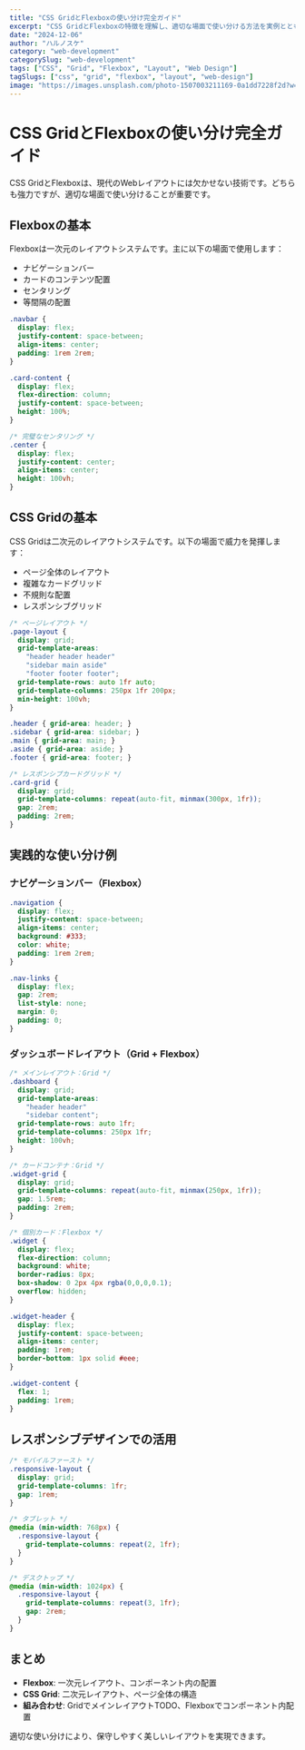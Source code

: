 ```yaml
---
title: "CSS GridとFlexboxの使い分け完全ガイド"
excerpt: "CSS GridとFlexboxの特徴を理解し、適切な場面で使い分ける方法を実例とともに解説します。"
date: "2024-12-06"
author: "ハルノスケ"
category: "web-development"
categorySlug: "web-development"
tags: ["CSS", "Grid", "Flexbox", "Layout", "Web Design"]
tagSlugs: ["css", "grid", "flexbox", "layout", "web-design"]
image: "https://images.unsplash.com/photo-1507003211169-0a1dd7228f2d?w=800&h=400&fit=crop&crop=smart"
---
```


# CSS GridとFlexboxの使い分け完全ガイド

CSS GridとFlexboxは、現代のWebレイアウトには欠かせない技術です。どちらも強力ですが、適切な場面で使い分けることが重要です。

## Flexboxの基本

Flexboxは一次元のレイアウトシステムです。主に以下の場面で使用します：

- ナビゲーションバー
- カードのコンテンツ配置
- センタリング
- 等間隔の配置

```css
.navbar {
  display: flex;
  justify-content: space-between;
  align-items: center;
  padding: 1rem 2rem;
}

.card-content {
  display: flex;
  flex-direction: column;
  justify-content: space-between;
  height: 100%;
}

/* 完璧なセンタリング */
.center {
  display: flex;
  justify-content: center;
  align-items: center;
  height: 100vh;
}
```

## CSS Gridの基本

CSS Gridは二次元のレイアウトシステムです。以下の場面で威力を発揮します：

- ページ全体のレイアウト
- 複雑なカードグリッド
- 不規則な配置
- レスポンシブグリッド

```css
/* ページレイアウト */
.page-layout {
  display: grid;
  grid-template-areas:
    "header header header"
    "sidebar main aside"
    "footer footer footer";
  grid-template-rows: auto 1fr auto;
  grid-template-columns: 250px 1fr 200px;
  min-height: 100vh;
}

.header { grid-area: header; }
.sidebar { grid-area: sidebar; }
.main { grid-area: main; }
.aside { grid-area: aside; }
.footer { grid-area: footer; }

/* レスポンシブカードグリッド */
.card-grid {
  display: grid;
  grid-template-columns: repeat(auto-fit, minmax(300px, 1fr));
  gap: 2rem;
  padding: 2rem;
}
```

## 実践的な使い分け例

### ナビゲーションバー（Flexbox）

```css
.navigation {
  display: flex;
  justify-content: space-between;
  align-items: center;
  background: #333;
  color: white;
  padding: 1rem 2rem;
}

.nav-links {
  display: flex;
  gap: 2rem;
  list-style: none;
  margin: 0;
  padding: 0;
}
```

### ダッシュボードレイアウト（Grid + Flexbox）

```css
/* メインレイアウト：Grid */
.dashboard {
  display: grid;
  grid-template-areas:
    "header header"
    "sidebar content";
  grid-template-rows: auto 1fr;
  grid-template-columns: 250px 1fr;
  height: 100vh;
}

/* カードコンテナ：Grid */
.widget-grid {
  display: grid;
  grid-template-columns: repeat(auto-fit, minmax(250px, 1fr));
  gap: 1.5rem;
  padding: 2rem;
}

/* 個別カード：Flexbox */
.widget {
  display: flex;
  flex-direction: column;
  background: white;
  border-radius: 8px;
  box-shadow: 0 2px 4px rgba(0,0,0,0.1);
  overflow: hidden;
}

.widget-header {
  display: flex;
  justify-content: space-between;
  align-items: center;
  padding: 1rem;
  border-bottom: 1px solid #eee;
}

.widget-content {
  flex: 1;
  padding: 1rem;
}
```

## レスポンシブデザインでの活用

```css
/* モバイルファースト */
.responsive-layout {
  display: grid;
  grid-template-columns: 1fr;
  gap: 1rem;
}

/* タブレット */
@media (min-width: 768px) {
  .responsive-layout {
    grid-template-columns: repeat(2, 1fr);
  }
}

/* デスクトップ */
@media (min-width: 1024px) {
  .responsive-layout {
    grid-template-columns: repeat(3, 1fr);
    gap: 2rem;
  }
}
```

## まとめ

- **Flexbox**: 一次元レイアウト、コンポーネント内の配置
- **CSS Grid**: 二次元レイアウト、ページ全体の構造
- **組み合わせ**: GridでメインレイアウトTODO、Flexboxでコンポーネント内配置

適切な使い分けにより、保守しやすく美しいレイアウトを実現できます。